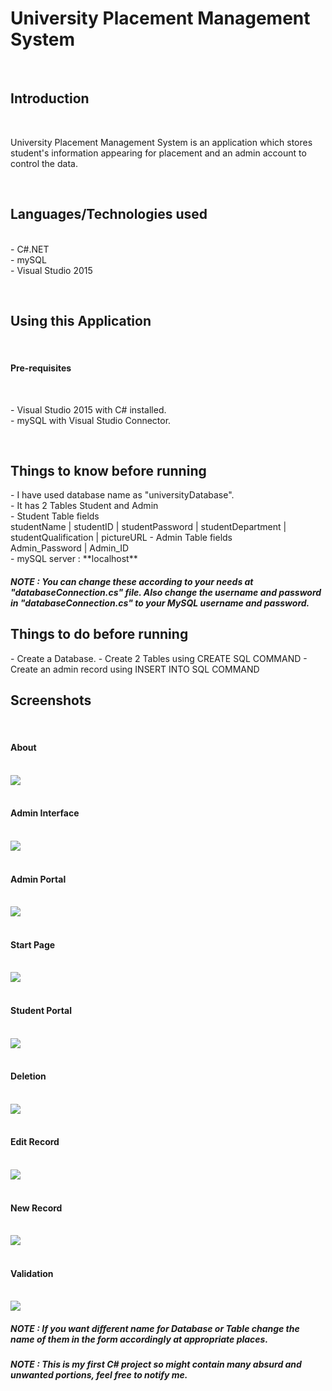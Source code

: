 <h1> University Placement Management System </h1>
<br>
<h2> Introduction </h2>
<br>
<p>
University Placement Management System is an application which stores student's information appearing for placement and an admin account to 
control the data.
</p>
<br>
<h2> Languages/Technologies used </h2>
<p> 
<br>
- C#.NET
<br>
- mySQL
<br>
- Visual Studio 2015
</p>
<br>
<h2> Using this Application </h2>
<br>
<h4> Pre-requisites </h4>
<br>
<p> 
- Visual Studio 2015 with C# installed. 
<br>
- mySQL with Visual Studio Connector.
</p>
<br>
<h2> Things to know before running </h2>
<p> 
- I have used database name as "universityDatabase".<br>
- It has 2 Tables Student and Admin<br>
- Student Table fields <br>
studentName | studentID | studentPassword | studentDepartment | studentQualification | pictureURL
- Admin Table fields<br>  
Admin_Password | Admin_ID
<br>
- mySQL server : **localhost**
<br>
<h5> NOTE : You can change these according to your needs at "databaseConnection.cs" file.
Also change the username and password in "databaseConnection.cs" to your MySQL username and password.
</h5>
<h2> Things to do before running </h2>
<p>
- Create a Database.
- Create 2 Tables using CREATE SQL COMMAND
- Create an admin record using INSERT INTO SQL COMMAND
</p>
<h2>Screenshots</h2>
<br>
<h4>About</h4>
<br>
<img src="/Screenshots/About.PNG" />
<br>
<br>
<h4>Admin Interface</h4>
<br>
<img src="/Screenshots/AdminArena.PNG" />
<br>
<br>
<h4>Admin Portal</h4>
<br>
<img src="/Screenshots/AdminCorner.PNG" />
<br>
<br>
<h4>Start Page</h4>
<br>
<img src="/Screenshots/Start Page.PNG" />
<br>
<br>
<h4>Student Portal</h4>
<br>
<img src="/Screenshots/StudentCorner.PNG" />
<br>
<br>
<h4>Deletion</h4>
<br>
<img src="/Screenshots/deleteRecord.PNG" />
<br>
<br>
<h4>Edit Record</h4>
<br>
<img src="/Screenshots/editRecord.PNG" />
<br>
<br>
<h4>New Record</h4>
<br>
<img src="/Screenshots/newStudentRecord.PNG" />
<br>
<br>
<h4>Validation</h4>
<br>
<img src="/Screenshots/wrongInput.PNG" />
<br>

<h5>NOTE : If you want different name for Database or Table change the name of them in the form accordingly at appropriate places.</h5>

<h5>NOTE : This is my first C# project so might contain many absurd and unwanted portions, feel free to notify me.</h5>
